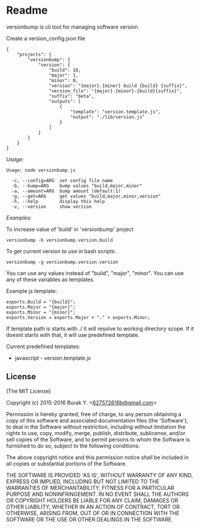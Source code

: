 ﻿
# Readme

versionbump is cli tool for managing software version

Create a version_config.json file

```
{
    "projects": {
        "versionbump": {
            "version": {
                "build": 18,
                "major": 1,
                "minor": 0,
                "version": "{major}.{minor} build {build} {suffix}",
                "version_file": "{major}.{minor}-{build}{suffix}",
                "suffix": "beta",
                "outputs": [
                    {
                        "template": "version.template.js",
                        "output": "./lib/version.js"
                    }
                ]
            }
        }
    }
}
```

*Usage:*
```
Usage: node versionbump.js

  -c, --config=ARG  set config file name
  -b, --bump=ARG    bump values "build,major,minor"
  -a, --amount=ARG  bump amount (default:1)
  -g, --get=ARG     get values "build,major,minor,version"
  -h, --help        display this help
  -v, --version     show version
```

*Examples:*

To increase value of 'build' in 'versionbump' project
```
versionbump -b versionbump.version.build
```

To get current version to use in bash scripts:
```
versionbump -g versionbump.version.version
```

You can use any values instead of "build", "major", "minor".
You can use any of these variables as templates.

Example js template:
```
exports.Build = "{build}";
exports.Major = "{major}";
exports.Minor = "{minor}";
exports.Version = exports.Major + "." + exports.Minor;
```

If template path is starts with ./ it will resolve to working directory scope.
If it doesnt starts with that, it will use predefined template.

Current predefined templates:
* javascript - version.template.js


## License 

(The MIT License)

Copyright (c) 2015-2016 Burak Y. &lt;627572616b@gmail.com&gt;

Permission is hereby granted, free of charge, to any person obtaining
a copy of this software and associated documentation files (the
'Software'), to deal in the Software without restriction, including
without limitation the rights to use, copy, modify, merge, publish,
distribute, sublicense, and/or sell copies of the Software, and to
permit persons to whom the Software is furnished to do so, subject to
the following conditions:

The above copyright notice and this permission notice shall be
included in all copies or substantial portions of the Software.

THE SOFTWARE IS PROVIDED 'AS IS', WITHOUT WARRANTY OF ANY KIND,
EXPRESS OR IMPLIED, INCLUDING BUT NOT LIMITED TO THE WARRANTIES OF
MERCHANTABILITY, FITNESS FOR A PARTICULAR PURPOSE AND NONINFRINGEMENT.
IN NO EVENT SHALL THE AUTHORS OR COPYRIGHT HOLDERS BE LIABLE FOR ANY
CLAIM, DAMAGES OR OTHER LIABILITY, WHETHER IN AN ACTION OF CONTRACT,
TORT OR OTHERWISE, ARISING FROM, OUT OF OR IN CONNECTION WITH THE
SOFTWARE OR THE USE OR OTHER DEALINGS IN THE SOFTWARE.
